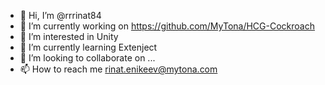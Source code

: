 - 👋 Hi, I’m @rrrinat84
- 🔭 I’m currently working on https://github.com/MyTona/HCG-Cockroach
- 👀 I’m interested in Unity
- 🌱 I’m currently learning Extenject
- 💞️ I’m looking to collaborate on ...
- 📫 How to reach me rinat.enikeev@mytona.com

<!---
rrrinat84/rrrinat84 is a ✨ special ✨ repository because its `README.md` (this file) appears on your GitHub profile.
You can click the Preview link to take a look at your changes.
--->
